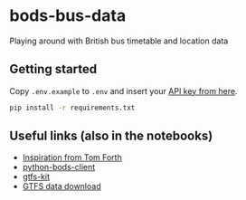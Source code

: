 # bods-bus-data
Playing around with British bus timetable and location data

## Getting started
Copy `.env.example` to `.env` and insert your [API key from here](https://data.bus-data.dft.gov.uk/account/settings/).

```bash
pip install -r requirements.txt
```

## Useful links (also in the notebooks)
- [Inspiration from Tom Forth](https://www.tomforth.co.uk/toomanybuses/)
- [python-bods-client](https://github.com/ciaranmccormick/python-bods-client)
- [gtfs-kit](https://gitlab.com/mrcagney/gtfs_kit)
- [GTFS data download](https://data.bus-data.dft.gov.uk/timetable/download/)
